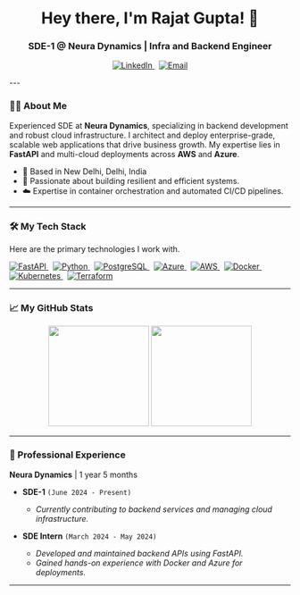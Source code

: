 <h1 align="center">
  Hey there, I'm Rajat Gupta! 👋
</h1>

<h3 align="center">SDE-1 @ Neura Dynamics | Infra and Backend Engineer</h3>

<p align="center">
  <a href="https://www.linkedin.com/in/rajat-gupta-41490018b/" target="_blank">
    <img src="https://img.shields.io/badge/LinkedIn-0077B5?style=for-the-badge&logo=linkedin&logoColor=white" alt="LinkedIn"/>
  </a>
  &nbsp;
  <a href="mailto:rajat.g@neuradynamics.ai">
    <img src="https://img.shields.io/badge/Email-D14836?style=for-the-badge&logo=gmail&logoColor=white" alt="Email"/>
  </a>
</p>
---

### 👨‍💻 About Me

Experienced SDE at **Neura Dynamics**, specializing in backend development and robust cloud infrastructure. I architect and deploy enterprise-grade, scalable web applications that drive business growth. My expertise lies in **FastAPI** and multi-cloud deployments across **AWS** and **Azure**.

- 📍 Based in New Delhi, Delhi, India
- 🚀 Passionate about building resilient and efficient systems.
- ☁️ Expertise in container orchestration and automated CI/CD pipelines.

---

### 🛠️ My Tech Stack

Here are the primary technologies I work with.

<p align="left">
  <a href="https://fastapi.tiangolo.com/" target="_blank">
    <img src="https://img.shields.io/badge/FastAPI-009688?style=for-the-badge&logo=fastapi&logoColor=white" alt="FastAPI"/>
  </a>
  &nbsp;
  <a href="https://www.python.org" target="_blank">
    <img src="https://img.shields.io/badge/Python-3776AB?style=for-the-badge&logo=python&logoColor=white" alt="Python"/>
  </a>
  &nbsp;
  <a href="https://www.postgresql.org" target="_blank">
    <img src="https://img.shields.io/badge/PostgreSQL-4169E1?style=for-the-badge&logo=postgresql&logoColor=white" alt="PostgreSQL"/>
  </a>
  &nbsp;
  <a href="https://azure.microsoft.com/" target="_blank">
    <img src="https://img.shields.io/badge/Microsoft_Azure-0089D6?style=for-the-badge&logo=microsoft-azure&logoColor=white" alt="Azure"/>
  </a>
    &nbsp;
  <a href="https://aws.amazon.com/" target="_blank">
    <img src="https://img.shields.io/badge/AWS-232F3E?style=for-the-badge&logo=amazon-aws&logoColor=white" alt="AWS"/>
  </a>
  &nbsp;
  <a href="https://www.docker.com/" target="_blank">
    <img src="https://img.shields.io/badge/Docker-2496ED?style=for-the-badge&logo=docker&logoColor=white" alt="Docker"/>
  </a>
  &nbsp;
  <a href="https://kubernetes.io" target="_blank">
    <img src="https://img.shields.io/badge/Kubernetes-326CE5?style=for-the-badge&logo=kubernetes&logoColor=white" alt="Kubernetes"/>
  </a>
  &nbsp;
  <a href="https://www.terraform.io/" target="_blank">
    <img src="https://img.shields.io/badge/Terraform-7B42BC?style=for-the-badge&logo=terraform&logoColor=white" alt="Terraform"/>
  </a>
</p>

---

### 📈 My GitHub Stats

<p align="center">
  <img height="180em" src="https://github-readme-stats.vercel.app/api?username=rajatg-neuradynamics&show_icons=true&theme=tokyonight&include_all_commits=true&count_private=true"/>
  <img height="180em" src="https://github-readme-stats.vercel.app/api/top-langs/?username=rajatg-neuradynamics&layout=compact&langs_count=8&theme=tokyonight"/>
</p>

---

### 💼 Professional Experience

**Neura Dynamics** | 1 year 5 months

-   **SDE-1** `(June 2024 - Present)`
    -   *Currently contributing to backend services and managing cloud infrastructure.*
      
-   **SDE Intern** `(March 2024 - May 2024)`
    -   *Developed and maintained backend APIs using FastAPI.*
    -   *Gained hands-on experience with Docker and Azure for deployments.*

---

